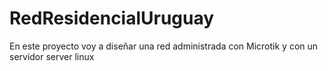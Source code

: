 # RedResidencialUruguay
En este proyecto voy a diseñar una red administrada con Microtik y con un servidor server linux 
